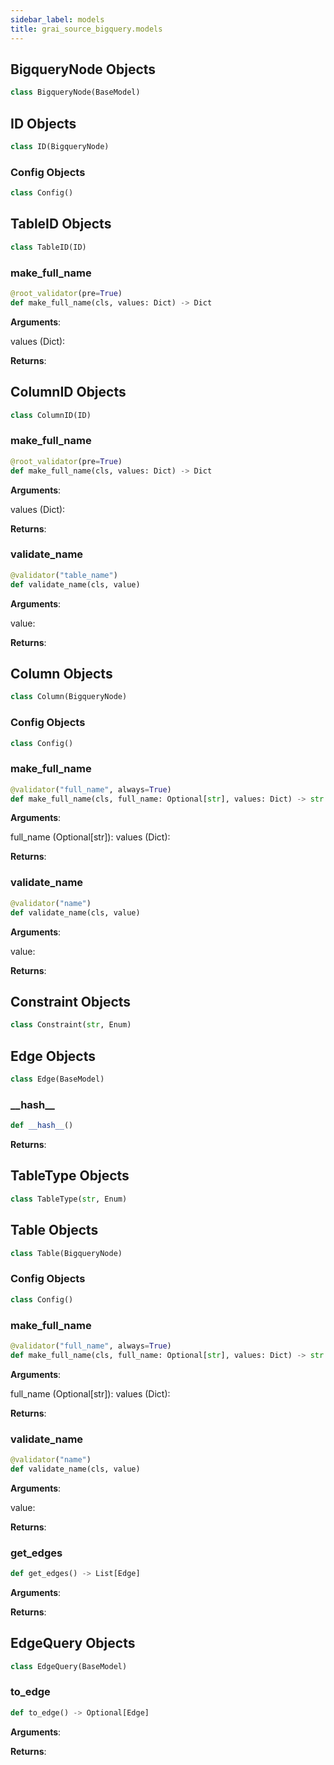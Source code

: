```yaml
---
sidebar_label: models
title: grai_source_bigquery.models
---
```


## BigqueryNode Objects

```python
class BigqueryNode(BaseModel)
```



## ID Objects

```python
class ID(BigqueryNode)
```



### Config Objects

```python
class Config()
```



## TableID Objects

```python
class TableID(ID)
```



### make\_full\_name

```python
@root_validator(pre=True)
def make_full_name(cls, values: Dict) -> Dict
```

**Arguments**:

  values (Dict):


**Returns**:



## ColumnID Objects

```python
class ColumnID(ID)
```



### make\_full\_name

```python
@root_validator(pre=True)
def make_full_name(cls, values: Dict) -> Dict
```

**Arguments**:

  values (Dict):


**Returns**:



### validate\_name

```python
@validator("table_name")
def validate_name(cls, value)
```

**Arguments**:

  value:


**Returns**:



## Column Objects

```python
class Column(BigqueryNode)
```



### Config Objects

```python
class Config()
```



### make\_full\_name

```python
@validator("full_name", always=True)
def make_full_name(cls, full_name: Optional[str], values: Dict) -> str
```

**Arguments**:

  full_name (Optional[str]):
  values (Dict):


**Returns**:



### validate\_name

```python
@validator("name")
def validate_name(cls, value)
```

**Arguments**:

  value:


**Returns**:



## Constraint Objects

```python
class Constraint(str, Enum)
```



## Edge Objects

```python
class Edge(BaseModel)
```



### \_\_hash\_\_

```python
def __hash__()
```

**Returns**:



## TableType Objects

```python
class TableType(str, Enum)
```



## Table Objects

```python
class Table(BigqueryNode)
```



### Config Objects

```python
class Config()
```



### make\_full\_name

```python
@validator("full_name", always=True)
def make_full_name(cls, full_name: Optional[str], values: Dict) -> str
```

**Arguments**:

  full_name (Optional[str]):
  values (Dict):


**Returns**:



### validate\_name

```python
@validator("name")
def validate_name(cls, value)
```

**Arguments**:

  value:


**Returns**:



### get\_edges

```python
def get_edges() -> List[Edge]
```

**Arguments**:



**Returns**:



## EdgeQuery Objects

```python
class EdgeQuery(BaseModel)
```



### to\_edge

```python
def to_edge() -> Optional[Edge]
```

**Arguments**:



**Returns**:
